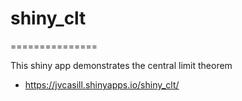 # shiny_clt
===============

This shiny app demonstrates the central limit theorem

- https://jvcasill.shinyapps.io/shiny_clt/
